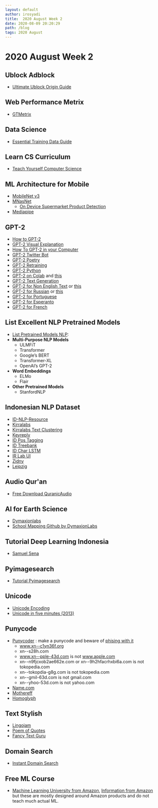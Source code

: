 ```yaml
---
layout: default
author: irosyadi
title:  2020 August Week 2
date: 2020-08-09 20:20:29
path: /blog
tags: 2020 August
---
```


# 2020 August Week 2

## Ublock Adblock
- [Ultimate Ublock Origin Guide](https://www.maketecheasier.com/ultimate-ublock-origin-superusers-guide/)

## Web Performance Metrix
- [GTMetrix](https://gtmetrix.com/)

## Data Science
- [Essential Training Data Guide](https://lionbridge.ai/training-data-guide/)

## Learn CS Curriculum
- [Teach Yourself Computer Science](https://teachyourselfcs.com/)

## ML Architecture for Mobile
- [MobileNet v3](https://ai.googleblog.com/2019/11/introducing-next-generation-on-device.html)
- [MNasNet](https://ai.googleblog.com/2018/08/mnasnet-towards-automating-design-of.html)
    - [On Device Supermarket Product Detection](https://ai.googleblog.com/2020/07/on-device-supermarket-product.html)
- [Mediapipe](https://mediapipe.dev/)

## GPT-2
- [How to GPT-2](https://minimaxir.com/2019/09/howto-gpt2/)
- [GPT-2 Visual Explanation](http://jalammar.github.io/illustrated-gpt2/)
- [How To GPT-2 in your Computer](https://lambdalabs.com/blog/run-openais-new-gpt-2-text-generator-code-with-your-gpu/)
- [GPT-2 Twitter Bot](https://towardsdatascience.com/how-to-make-a-gpt2-twitter-bot-8669df60e60a)
- [GPT-2 Poetry](https://www.gwern.net/GPT-2)
- [GPT-2 Retraining](https://medium.com/@ngwaifoong92/beginners-guide-to-retrain-gpt-2-117m-to-generate-custom-text-content-8bb5363d8b7f)
- [GPT-2 Python](https://www.analyticsvidhya.com/blog/2019/07/openai-gpt2-text-generator-python/)
- [GPT-2 on Colab](https://colab.research.google.com/github/ilopezfr/gpt-2/blob/master/gpt-2-playground_.ipynb) and [this](https://colab.research.google.com/drive/1VLG8e7YSEwypxU-noRNhsv5dW4NfTGce)
- [GPT-2 Text Generation](https://www.extremetech.com/computing/293785-create-your-own-state-of-the-art-text-generation-system)
- [GPT-2 for Non English Text](https://github.com/huggingface/transformers/issues/1407) or [this](https://github.com/huggingface/transformers/issues/1356)
- [GPT-2 for Russian](https://github.com/mgrankin/ru_transformers) or [this](https://github.com/huggingface/transformers/issues/1560)
- [GPT-2 for Portuguese](https://medium.com/@pierre_guillou/faster-than-training-from-scratch-fine-tuning-the-english-gpt-2-in-any-language-with-hugging-f2ec05c98787)
- [GPT-2 for Esperanto](https://huggingface.co/blog/how-to-train)
- [GPT-2 for French](https://medium.com/@timohear/retraining-gpt-2-to-write-love-letters-in-french-92ae938bc452)

## List Excellent NLP Pretrained Models
- [List Pretrained Models NLP](https://www.analyticsvidhya.com/blog/2019/03/pretrained-models-get-started-nlp/):
- **Multi-Purpose NLP Models**
    - ULMFiT
    - Transformer
    - Google’s BERT
    - Transformer-XL
    - OpenAI’s GPT-2
- **Word Embeddings**
    - ELMo
    - Flair
- **Other Pretrained Models**
    - StanfordNLP

## Indonesian NLP Dataset
- [ID-NLP-Resource](https://github.com/kmkurn/id-nlp-resource)
- [Kirralabs](https://github.com/kirralabs/indonesian-NLP-resources)
- [Kirralabs Text Clustering](https://github.com/kirralabs/text-clustering)
- [Keyreply](https://github.com/keyreply/Bahasa-Indo-NLP-Dataset)
- [ID Pos Tagging](https://github.com/kmkurn/id-pos-tagging)
- [ID Treebank](https://github.com/kmkurn/idn-treebank)
- [ID Char LSTM](https://github.com/kmkurn/idn-char-lstm)
- [IR Lab UI](https://ir.cs.ui.ac.id/)
- [Zidny](https://zidny.dosen.ittelkom-pwt.ac.id/nlp-resource-bahasa-indonesia/)
- [Leipzig](https://www.corpora.uni-leipzig.de/en?corpusId=ind_mixed_2013)


## Audio Qur'an
- [Free Download QuranicAudio](https://download.quranicaudio.com/)


## AI for Earth Science
- [Dymaxionlabs](https://dymaxionlabs.com/platform/)
- [School Mapping Github by DymaxionLabs](https://github.com/dymaxionlabs/school-mapping)

## Tutorial Deep Learning Indonesia
- [Samuel Sena](https://medium.com/@samuelsena/pengenalan-deep-learning-8fbb7d8028ac)

## Pyimagesearch
- [Tutorial Pyimagesearch](https://www.pyimagesearch.com/)


## Unicode
- [Unicode Encoding](https://kunststube.net/encoding/)
- [Unicode in five minutes (2013)](https://richardjharris.github.io/unicode-in-five-minutes.html)

## Punycode
- [Punycoder](https://www.punycoder.com/) : make a punycode and beware of [phising with it](https://www.xudongz.com/blog/2017/idn-phishing/)
  - www.xn--c1yn36f.org
  - xn--s28h.com
  - www.xn--pple-43d.com is not www.apple.com
  - xn--n9fjcxob2ae662e.com or xn--9h2hfacrhxbi6a.com is not tokopedia.com
  - xn--tokopdia-g8g.com is not tokopedia.com
  - xn--gmil-63d.com is not gmail.com
  - xn--yhoo-53d.com is not yahoo.com
- [Name.com](https://www.name.com/punycode-converter)
- [Mothereff](https://mothereff.in/punycode)
- [Homoglyph](https://www.irongeek.com/homoglyph-attack-generator.php)

## Text Stylish
- [Lingojam](https://lingojam.com/StylishTextGenerator)
- [Poem of Quotes](https://www.poemofquotes.com/tools/word-text-generator/stylish-text.php?)
- [Fancy Text Guru](https://www.fancytextguru.com/)

## Domain Search
- [Instant Domain Search](https://instantdomainsearch.com/)


## Free ML Course
- [Machine Learning University from Amazon](https://www.youtube.com/channel/UC12LqyqTQYbXatYS9AA7Nuw/playlists), [Information from Amazon](https://www.amazon.science/latest-news/machine-learning-course-free-online-from-amazon-machine-learning-university?es_id=8aea00348c) but these are mostly designed around Amazon products and do not teach much actual ML.